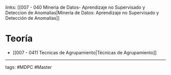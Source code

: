 links: [[007 - 040 Mineria de Datos- Aprendizaje no Supervisado y Deteccion de Anomalias|Minería de Datos: Aprendizaje no Supervisado y Detección de Anomalías]]
 


# Teoría
- [[007 - 0411 Tecnicas de Agrupamiento|Técnicas de Agrupamiento]]



---
tags:
	#MDPC #Master